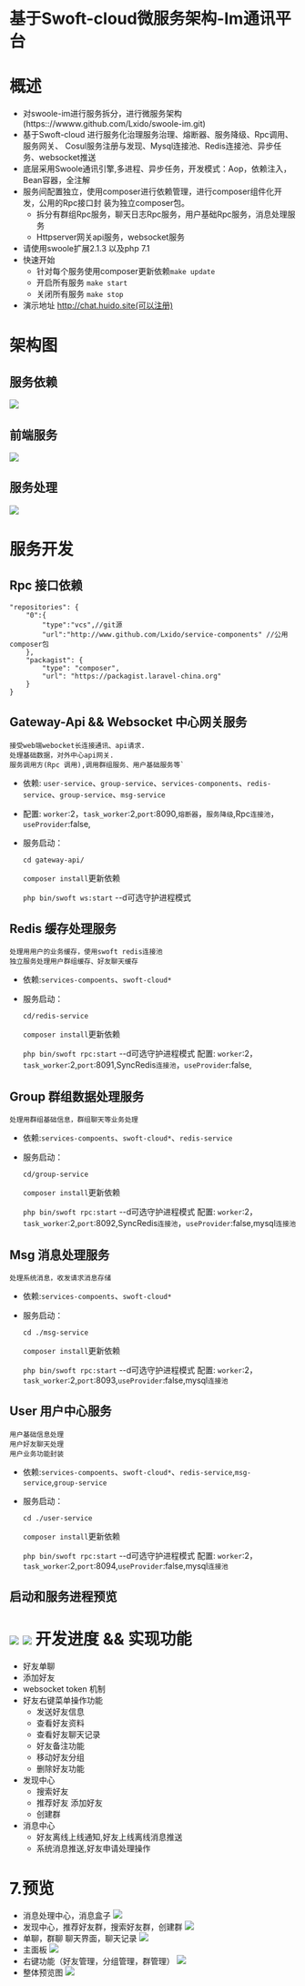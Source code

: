 基于Swoft-cloud微服务架构-Im通讯平台
==============
概述
=======
+ 对swoole-im进行服务拆分，进行微服务架构(https:://wwww.github.com/Lxido/swoole-im.git)
+ 基于Swoft-cloud 进行服务化治理服务治理、熔断器、服务降级、Rpc调用、服务网关、
Cosul服务注册与发现、Mysql连接池、Redis连接池、异步任务、websocket推送
+ 底层采用Swoole通讯引擎,多进程、异步任务，开发模式：Aop，依赖注入，Bean容器，全注解
+ 服务间配置独立，使用composer进行依赖管理，进行composer组件化开发，公用的Rpc接口封
装为独立composer包。
    - 拆分有群组Rpc服务，聊天日志Rpc服务，用户基础Rpc服务，消息处理服务
    - Httpserver网关api服务，websocket服务
+ 请使用swoole扩展2.1.3 以及php 7.1
+ 快速开始
    - 针对每个服务使用composer更新依赖`make update`
    - 开启所有服务 `make start`
    - 关闭所有服务 `make stop`
+ 演示地址 http://chat.huido.site(可以注册) 

架构图
=========
服务依赖
-----
![](./resource/services.png)

前端服务
-----
![](./resource/api.png)

服务处理
------
![](./resource/swoole.png)

服务开发
=========
Rpc 接口依赖
--------
    
    "repositories": {
        "0":{
            "type":"vcs",//git源
            "url":"http://www.github.com/Lxido/service-components" //公用composer包
        },
        "packagist": {
            "type": "composer",
            "url": "https://packagist.laravel-china.org"
        }
    }
Gateway-Api && Websocket 中心网关服务
-------
    接受web端webocket长连接通讯、api请求.
    处理基础数据，对外中心api网关.
    服务调用方(Rpc 调用),调用群组服务、用户基础服务等`
- 依赖: `user-service`、`group-service`、`services-components`、`redis-service`、`group-service`、`msg-service`
- 配置: `worker`:2，`task_worker`:2,`port`:8090,`熔断器`，`服务降级`,Rpc`连接池`，`useProvider`:false,
- 服务启动：

    `cd gateway-api/` 
    
    `composer install`更新依赖
    
    `php bin/swoft ws:start` --d可选守护进程模式
    
Redis 缓存处理服务
-------
    处理用用户的业务缓存，使用swoft redis连接池
    独立服务处理用户群组缓存、好友聊天缓存
- 依赖:`services-compoents`、`swoft-cloud*`
- 服务启动：

    `cd/redis-service` 
    
    `composer install`更新依赖
    
    `php bin/swoft rpc:start` --d可选守护进程模式
  配置: `worker`:2，`task_worker`:2,`port`:8091,SyncRedis`连接池`，`useProvider`:false,

Group 群组数据处理服务
-------
    处理用群组基础信息，群组聊天等业务处理
- 依赖:`services-compoents`、`swoft-cloud*`、`redis-service`
- 服务启动：

    `cd/group-service` 
    
    `composer install`更新依赖
    
    `php bin/swoft rpc:start` --d可选守护进程模式
  配置: `worker`:2，`task_worker`:2,`port`:8092,SyncRedis`连接池`，`useProvider`:false,mysql`连接池`

Msg 消息处理服务
-------
    处理系统消息，收发请求消息存储
   
- 依赖:`services-compoents`、`swoft-cloud*`
- 服务启动：

    `cd ./msg-service` 
    
    `composer install`更新依赖
    
    `php bin/swoft rpc:start` --d可选守护进程模式
  配置: `worker`:2，`task_worker`:2,`port`:8093,`useProvider`:false,mysql`连接池`

User 用户中心服务
-------
    用户基础信息处理
    用户好友聊天处理
    用户业务功能封装
   
- 依赖:`services-compoents`、`swoft-cloud*`、`redis-service`,`msg-service`,`group-service`
- 服务启动：

    `cd ./user-service` 
    
    `composer install`更新依赖
    
    `php bin/swoft rpc:start` --d可选守护进程模式
  配置: `worker`:2，`task_worker`:2,`port`:8094,`useProvider`:false,mysql`连接池`
  
 启动和服务进程预览
 ------ 
![](./resource/start.png)
![](./resource/process.png)
开发进度 && 实现功能
==========
- 好友单聊
- 添加好友
-  websocket token 机制
- 好友右键菜单操作功能
    - 发送好友信息
    - 查看好友资料
    - 查看好友聊天记录
    - 好友备注功能
    - 移动好友分组
    - 删除好友功能
- 发现中心
    - 搜索好友
    - 推荐好友 添加好友
    - 创建群
- 消息中心
    - 好友离线上线通知,好友上线离线消息推送
    - 系统消息推送,好友申请处理操作
    
7.预览
======
- 消息处理中心，消息盒子
![](https://github.com/Lxido/swoole-im/blob/master/img/QQ%E6%88%AA%E5%9B%BE20190106210353.png?raw=true)
- 发现中心，推荐好友群，搜索好友群，创建群
![](https://github.com/Lxido/swoole-im/blob/master/img/QQ%E6%88%AA%E5%9B%BE20190106210451.png?raw=true)
- 单聊，群聊 聊天界面，聊天记录
![](https://github.com/Lxido/swoole-im/blob/master/img/QQ%E6%88%AA%E5%9B%BE20190106210543.png?raw=true)
- 主面板
![](https://github.com/Lxido/swoole-im/blob/master/img/QQ%E6%88%AA%E5%9B%BE20190106210553.png?raw=true)
- 右键功能（好友管理，分组管理，群管理）
![](https://github.com/Lxido/swoole-im/blob/master/img/QQ%E6%88%AA%E5%9B%BE20190106212344.png?raw=true)
- 整体预览图
![](https://github.com/Lxido/swoole-im/blob/master/img/QQ%E6%88%AA%E5%9B%BE20190106210500.png?raw=true)

